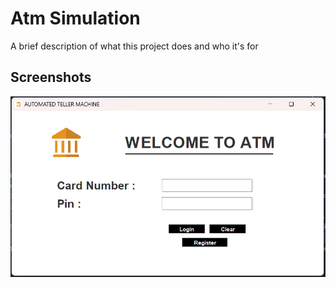 
# Atm Simulation

A brief description of what this project does and who it's for


## Screenshots

![App Screenshot](https://github.com/Anantg0211/ATM_simulation/blob/master/welcome%20screen.png)

